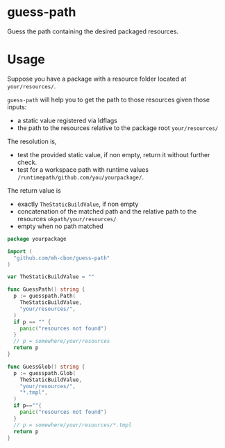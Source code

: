 # guess-path

Guess the path containing the desired packaged resources.

# Usage

Suppose you have a package with a resource folder located at `your/resources/`.

`guess-path` will help you to get the path to those resources given those inputs:

- a static value registered via ldflags
- the path to the resources relative to the package root `your/resources/`

The resolution is,
- test the provided static value, if non empty, return it without further check.
- test for a workspace path with runtime values `/runtimepath/github.com/you/yourpackage/`.

The return value is
- exactly `TheStaticBuildValue`, if non empty
- concatenation of the matched path and the relative path to the resources `okpath/your/resources/`
- empty when no path matched

```go
package yourpackage

import (
  "github.com/mh-cbon/guess-path"
)

var TheStaticBuildValue = ""

func GuessPath() string {
  p := guesspath.Path(
    TheStaticBuildValue,
    "your/resources/",
  )
  if p == "" {
  	panic("resources not found")
  }
  // p = somewhere/your/resources
  return p
}

func GuessGlob() string {
  p := guesspath.Glob(
    TheStaticBuildValue,
    "your/resources/",
    "*.tmpl",
  )
  if p==""{
  	panic("resources not found")
  }
  // p = somewhere/your/resources/*.tmpl
  return p
}
```
